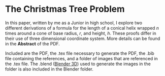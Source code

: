 # The Christmas Tree Problem

In this paper, written by me as a Junior in high school, I explore two different derivations of a formula for the length of a conical helix wrapped *n* times around a cone of base radius, *r*, and height, *h*. These proofs differ in their use of three dimensional coordinate system. More details can be found in the **Abstract** of the PDF.

Included are the PDF, the .tex file necessary to generate the PDF, the .bib file containing the references, and a folder of images that are referenced in the .tex file. The .blend ([Blender 3D](https://www.blender.org/)) used to generate the images in the folder is also included in the Blender folder.
